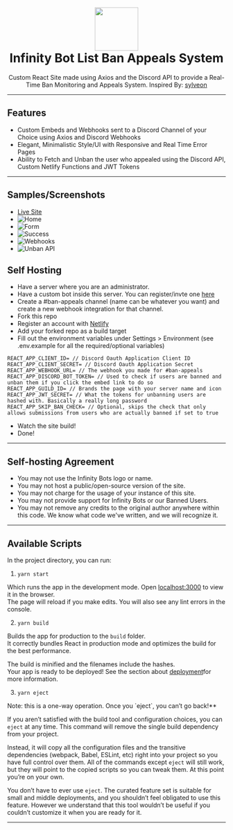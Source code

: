 <h1 align='center'>
  <img src="https://cdn.infinitybots.xyz/images/png/Infinity5.png" height='100px' width='100px' />
  <br> 
  Infinity Bot List Ban Appeals System </h1>
<p align="center">
 Custom React Site made using Axios and the Discord API to provide a Real-Time Ban Monitoring and Appeals System. Inspired By: <a href="https://github.com/sylveon/discord-ban-appeals">sylveon</a>
</p>

<hr>

<h2>Features</h2>

- Custom Embeds and Webhooks sent to a Discord Channel of your Choice using Axios and Discord Webhooks
- Elegant, Minimalistic Style/UI with Responsive and Real Time Error Pages
- Ability to Fetch and Unban the user who appealed using the Discord API, Custom Netlify Functions and JWT Tokens

<hr>

<h2>Samples/Screenshots</h2>

- [Live Site](https://appeals.botlist.site)
- ![Home](https://img.toxicdev.me/ad4bf1.png)
- ![Form](https://img.toxicdev.me/3b1717.png)
- ![Success](https://img.toxicdev.me/b17704.png)
- ![Webhooks](https://img.toxicdev.me/6ded06.png)
- ![Unban API](https://img.toxicdev.me/f63199.png)  

<h2>Self Hosting</h2>

- Have a server where you are an administrator.
- Have a custom bot inside this server. You can register/invte one [here](https://discord.com/login?redirect_to=%2Fdevelopers%2Fapplications)
- Create a #ban-appeals channel (name can be whatever you want) and create a new webhook integration for that channel.
- Fork this repo
- Register an account with [Netlify](https://www.netlify.com/)
- Add your forked repo as a build target
- Fill out the environment variables under Settings > Environment (see .env.example for all the required/optional variables)
```
REACT_APP_CLIENT_ID= // Discord Oauth Application Client ID
REACT_APP_CLIENT_SECRET= // Discord Oauth Application Secret
REACT_APP_WEBHOOK_URL= // The webhook you made for #ban-appeals
REACT_APP_DISCORD_BOT_TOKEN= // Used to check if users are banned and unban them if you click the embed link to do so
REACT_APP_GUILD_ID= // Brands the page with your server name and icon
REACT_APP_JWT_SECRET= // What the tokens for unbanning users are hashed with. Basically a really long password
REACT_APP_SKIP_BAN_CHECK= // Optional, skips the check that only allows submissions from users who are actually banned if set to true
```
- Watch the site build!
- Done!


<hr>

<h2> Self-hosting Agreement </h2>

- You may not use the Infinity Bots logo or name.
- You may not host a public/open-source version of the site.
- You may not charge for the usage of your instance of this site.
- You may not provide support for Infinity Bots or our Banned Users.
- You may not remove any credits to the original author anywhere within this code. We know what code we've written, and we will recognize it.

<hr>

<h2>Available Scripts</h2>
<p>In the project directory, you can <bold>run:</bold></p>

1. `yarn start` 

<p>Which runs the app in the development mode. Open <a href="http://localhost:3000">localhost:3000</a> to view it in the browser.
<br />
The page will reload if you make edits. You will also see any lint errors in the console.</p>

2. `yarn build`

<p>Builds the app for production to the <code>build</code> folder.<br />
It correctly bundles React in production mode and optimizes the build for the best performance.

The build is minified and the filenames include the hashes.<br />
Your app is ready to be deployed! See the section about <a href="https://facebook.github.io/create-react-app/docs/deployment">deployment</a>for more information.</p>

3. `yarn eject`

<p>Note: this is a one-way operation. Once you `eject`, you can’t go back!**

If you aren’t satisfied with the build tool and configuration choices, you can `eject` at any time. This command will remove the single build dependency from your project.

Instead, it will copy all the configuration files and the transitive dependencies (webpack, Babel, ESLint, etc) right into your project so you have full control over them. All of the commands except `eject` will still work, but they will point to the copied scripts so you can tweak them. At this point you’re on your own.

You don’t have to ever use `eject`. The curated feature set is suitable for small and middle deployments, and you shouldn’t feel obligated to use this feature. However we understand that this tool wouldn’t be useful if you couldn’t customize it when you are ready for it.</p>
  
<hr>
